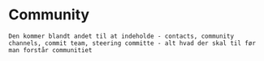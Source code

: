 # Community

`Den kommer blandt andet til at indeholde - contacts, community channels, commit team, steering committe - alt hvad der skal til før man forstår communitiet`

